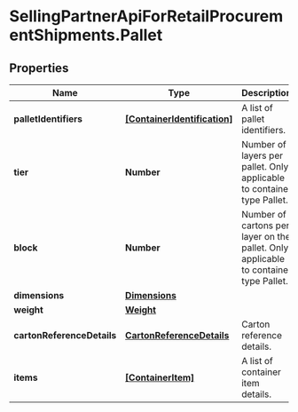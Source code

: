 # SellingPartnerApiForRetailProcurementShipments.Pallet

## Properties
Name | Type | Description | Notes
------------ | ------------- | ------------- | -------------
**palletIdentifiers** | [**[ContainerIdentification]**](ContainerIdentification.md) | A list of pallet identifiers. | 
**tier** | **Number** | Number of layers per pallet. Only applicable to container type Pallet. | [optional] 
**block** | **Number** | Number of cartons per layer on the pallet. Only applicable to container type Pallet. | [optional] 
**dimensions** | [**Dimensions**](Dimensions.md) |  | [optional] 
**weight** | [**Weight**](Weight.md) |  | [optional] 
**cartonReferenceDetails** | [**CartonReferenceDetails**](CartonReferenceDetails.md) | Carton reference details. | [optional] 
**items** | [**[ContainerItem]**](ContainerItem.md) | A list of container item details. | [optional] 


